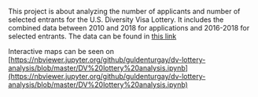 This project is about analyzing the number of applicants and number of selected entrants for the U.S. Diversity Visa Lottery. 
It includes the combined data between 2010 and 2018 for applications and 2016-2018 for selected entrants. The data can be found in 
[this link](https://travel.state.gov/content/travel/en/us-visas/immigrate/diversity-visa-program-entry/diversity-visa-program-statistics.html)


Interactive maps can be seen on [https://nbviewer.jupyter.org/github/guldenturgay/dv-lottery-analysis/blob/master/DV%20lottery%20analysis.ipynb](https://nbviewer.jupyter.org/github/guldenturgay/dv-lottery-analysis/blob/master/DV%20lottery%20analysis.ipynb)
